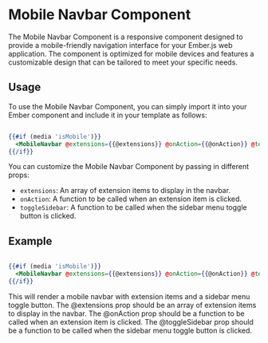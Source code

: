 # Mobile Navbar Component

The Mobile Navbar Component is a responsive component designed to provide a mobile-friendly navigation interface for your Ember.js web application. The component is optimized for mobile devices and features a customizable design that can be tailored to meet your specific needs.

## Usage

To use the Mobile Navbar Component, you can simply import it into your Ember component and include it in your template as follows:

```hbs

{{#if (media 'isMobile')}}
  <MobileNavbar @extensions={{@extensions}} @onAction={{@onAction}} @toggleSidebar={{this.toggleSidebar}} />
{{/if}}

```

You can customize the Mobile Navbar Component by passing in different props:

- `extensions`: An array of extension items to display in the navbar.
- `onAction`: A function to be called when an extension item is clicked.
- `toggleSidebar`: A function to be called when the sidebar menu toggle button is clicked.

## Example

```hbs

{{#if (media 'isMobile')}}
  <MobileNavbar @extensions={{@extensions}} @onAction={{@onAction}} @toggleSidebar={{this.toggleSidebar}} />
{{/if}}

```

This will render a mobile navbar with extension items and a sidebar menu toggle button. The @extensions prop should be an array of extension items to display in the navbar. The @onAction prop should be a function to be called when an extension item is clicked. The @toggleSidebar prop should be a function to be called when the sidebar menu toggle button is clicked.


